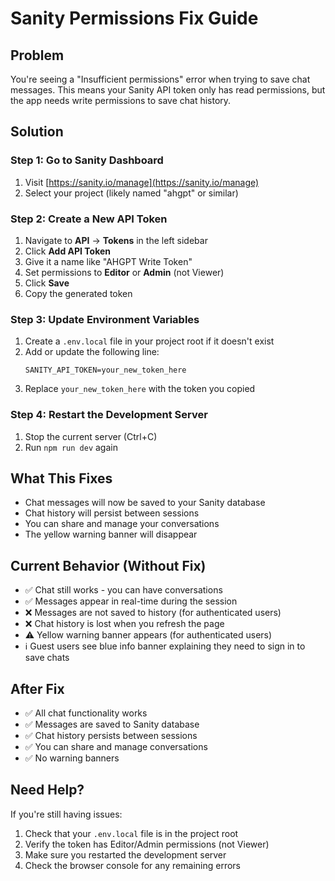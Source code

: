 # Sanity Permissions Fix Guide

## Problem
You're seeing a "Insufficient permissions" error when trying to save chat messages. This means your Sanity API token only has read permissions, but the app needs write permissions to save chat history.

## Solution

### Step 1: Go to Sanity Dashboard
1. Visit [https://sanity.io/manage](https://sanity.io/manage)
2. Select your project (likely named "ahgpt" or similar)

### Step 2: Create a New API Token
1. Navigate to **API** → **Tokens** in the left sidebar
2. Click **Add API Token**
3. Give it a name like "AHGPT Write Token"
4. Set permissions to **Editor** or **Admin** (not Viewer)
5. Click **Save**
6. Copy the generated token

### Step 3: Update Environment Variables
1. Create a `.env.local` file in your project root if it doesn't exist
2. Add or update the following line:
   ```
   SANITY_API_TOKEN=your_new_token_here
   ```
3. Replace `your_new_token_here` with the token you copied

### Step 4: Restart the Development Server
1. Stop the current server (Ctrl+C)
2. Run `npm run dev` again

## What This Fixes
- Chat messages will now be saved to your Sanity database
- Chat history will persist between sessions
- You can share and manage your conversations
- The yellow warning banner will disappear

## Current Behavior (Without Fix)
- ✅ Chat still works - you can have conversations
- ✅ Messages appear in real-time during the session
- ❌ Messages are not saved to history (for authenticated users)
- ❌ Chat history is lost when you refresh the page
- ⚠️ Yellow warning banner appears (for authenticated users)
- ℹ️ Guest users see blue info banner explaining they need to sign in to save chats

## After Fix
- ✅ All chat functionality works
- ✅ Messages are saved to Sanity database
- ✅ Chat history persists between sessions
- ✅ You can share and manage conversations
- ✅ No warning banners

## Need Help?
If you're still having issues:
1. Check that your `.env.local` file is in the project root
2. Verify the token has Editor/Admin permissions (not Viewer)
3. Make sure you restarted the development server
4. Check the browser console for any remaining errors 